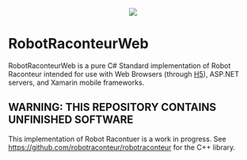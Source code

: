 <p align="center"><img src="https://robotraconteurpublicfiles.s3.amazonaws.com/RRheader2.jpg"></p>

# RobotRaconteurWeb

RobotRaconteurWeb is a pure C\# Standard implementation of Robot Raconteur intended for use with Web Browsers (through [H5](https://h5.rocks)), ASP.NET servers, and Xamarin mobile frameworks.

## WARNING: THIS REPOSITORY CONTAINS UNFINISHED SOFTWARE

This implementation of Robot Racontuer is a work in progress. See https://github.com/robotraconteur/robotraconteur for the C++ library.
